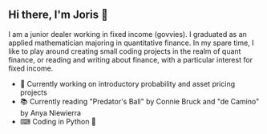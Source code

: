 ## Hi there, I'm Joris 👋

I am a junior dealer working in fixed income (govvies). I graduated as an applied mathematician majoring in quantitative finance. In my spare time, I like to play around creating small coding projects in the realm of quant finance, or reading and writing about finance, with a particular interest for fixed income.

- 🔭 Currently working on introductory probability and asset pricing projects
- 📚 Currently reading "Predator's Ball" by Connie Bruck and "de Camino" by Anya Niewierra
- ⌨ Coding in Python 🐍

<!--
- ⚡ Just a bit of a nerd that likes stochastic processes
- ☕ Also a nerd about coffee
-->
